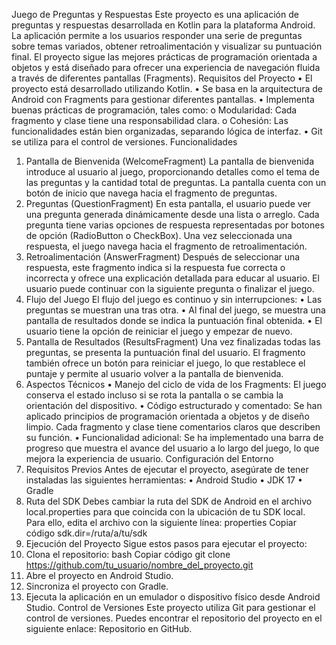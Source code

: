 Juego de Preguntas y Respuestas
Este proyecto es una aplicación de preguntas y respuestas desarrollada en Kotlin para la plataforma Android. La aplicación permite a los usuarios responder una serie de preguntas sobre temas variados, obtener retroalimentación y visualizar su puntuación final. El proyecto sigue las mejores prácticas de programación orientada a objetos y está diseñado para ofrecer una experiencia de navegación fluida a través de diferentes pantallas (Fragments).
Requisitos del Proyecto
•	El proyecto está desarrollado utilizando Kotlin.
•	Se basa en la arquitectura de Android con Fragments para gestionar diferentes pantallas.
•	Implementa buenas prácticas de programación, tales como:
o	Modularidad: Cada fragmento y clase tiene una responsabilidad clara.
o	Cohesión: Las funcionalidades están bien organizadas, separando lógica de interfaz.
•	Git se utiliza para el control de versiones.
Funcionalidades
1. Pantalla de Bienvenida (WelcomeFragment)
La pantalla de bienvenida introduce al usuario al juego, proporcionando detalles como el tema de las preguntas y la cantidad total de preguntas. La pantalla cuenta con un botón de inicio que navega hacia el fragmento de preguntas.
2. Preguntas (QuestionFragment)
En esta pantalla, el usuario puede ver una pregunta generada dinámicamente desde una lista o arreglo. Cada pregunta tiene varias opciones de respuesta representadas por botones de opción (RadioButton o CheckBox). Una vez seleccionada una respuesta, el juego navega hacia el fragmento de retroalimentación.
3. Retroalimentación (AnswerFragment)
Después de seleccionar una respuesta, este fragmento indica si la respuesta fue correcta o incorrecta y ofrece una explicación detallada para educar al usuario. El usuario puede continuar con la siguiente pregunta o finalizar el juego.
4. Flujo del Juego
El flujo del juego es continuo y sin interrupciones:
•	Las preguntas se muestran una tras otra.
•	Al final del juego, se muestra una pantalla de resultados donde se indica la puntuación final obtenida.
•	El usuario tiene la opción de reiniciar el juego y empezar de nuevo.
5. Pantalla de Resultados (ResultsFragment)
Una vez finalizadas todas las preguntas, se presenta la puntuación final del usuario. El fragmento también ofrece un botón para reiniciar el juego, lo que restablece el puntaje y permite al usuario volver a la pantalla de bienvenida.
6. Aspectos Técnicos
•	Manejo del ciclo de vida de los Fragments: El juego conserva el estado incluso si se rota la pantalla o se cambia la orientación del dispositivo.
•	Código estructurado y comentado: Se han aplicado principios de programación orientada a objetos y de diseño limpio. Cada fragmento y clase tiene comentarios claros que describen su función.
•	Funcionalidad adicional: Se ha implementado una barra de progreso que muestra el avance del usuario a lo largo del juego, lo que mejora la experiencia de usuario.
Configuración del Entorno
1. Requisitos Previos
Antes de ejecutar el proyecto, asegúrate de tener instaladas las siguientes herramientas:
•	Android Studio
•	JDK 17
•	Gradle
2. Ruta del SDK
Debes cambiar la ruta del SDK de Android en el archivo local.properties para que coincida con la ubicación de tu SDK local. Para ello, edita el archivo con la siguiente línea:
properties
Copiar código
sdk.dir=/ruta/a/tu/sdk
3. Ejecución del Proyecto
Sigue estos pasos para ejecutar el proyecto:
1.	Clona el repositorio:
bash
Copiar código
git clone https://github.com/tu_usuario/nombre_del_proyecto.git
2.	Abre el proyecto en Android Studio.
3.	Sincroniza el proyecto con Gradle.
4.	Ejecuta la aplicación en un emulador o dispositivo físico desde Android Studio.
Control de Versiones
Este proyecto utiliza Git para gestionar el control de versiones. Puedes encontrar el repositorio del proyecto en el siguiente enlace: Repositorio en GitHub.
